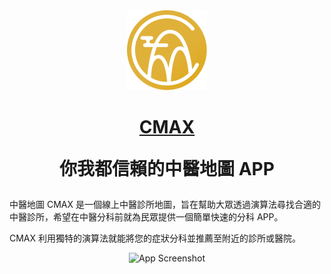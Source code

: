 <div align="center">
  <img src="./app/static/favicon.png" width="128">
  <h1 style="border-bottom: none;">
    <b><a href="#">CMAX</a></b> <br>
    <p>你我都信賴的中醫地圖 APP</p>
  </h1>
</div>

<p>中醫地圖 CMAX 是一個線上中醫診所地圖，旨在幫助大眾透過演算法尋找合適的中醫診所，希望在中醫分科前就為民眾提供一個簡單快速的分科 APP。</p>
<p>CMAX 利用獨特的演算法就能將您的症狀分科並推薦至附近的診所或醫院。</p>
<div align="center">
  <img width="612" alt="App Screenshot" src="">
</div>
